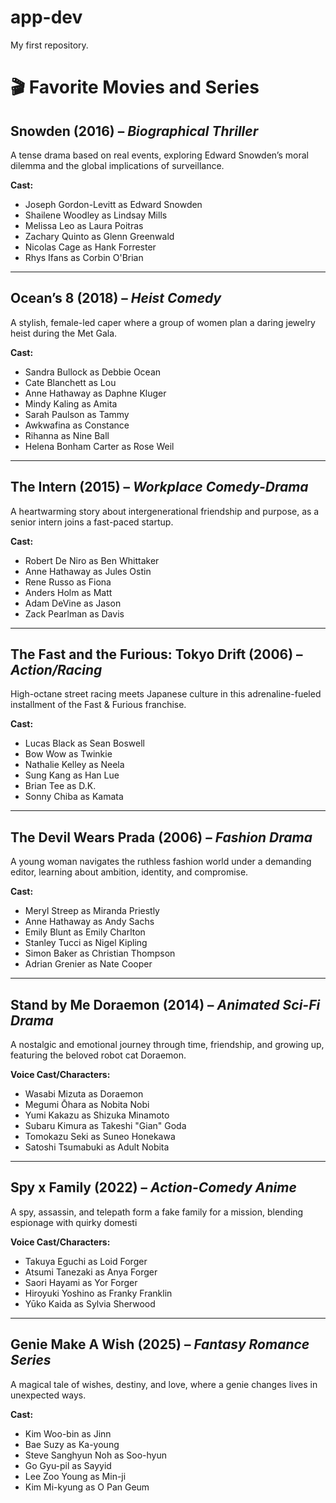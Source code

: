# app-dev
My first repository.

# 🎬 Favorite Movies and Series


## Snowden (2016) – *Biographical Thriller*
A tense drama based on real events, exploring Edward Snowden’s moral dilemma and the global implications of surveillance.

**Cast:**
- Joseph Gordon-Levitt as Edward Snowden
- Shailene Woodley as Lindsay Mills
- Melissa Leo as Laura Poitras
- Zachary Quinto as Glenn Greenwald
- Nicolas Cage as Hank Forrester
- Rhys Ifans as Corbin O'Brian

---

## Ocean’s 8 (2018) – *Heist Comedy*
A stylish, female-led caper where a group of women plan a daring jewelry heist during the Met Gala.

**Cast:**
- Sandra Bullock as Debbie Ocean
- Cate Blanchett as Lou
- Anne Hathaway as Daphne Kluger
- Mindy Kaling as Amita
- Sarah Paulson as Tammy
- Awkwafina as Constance
- Rihanna as Nine Ball
- Helena Bonham Carter as Rose Weil

---

## The Intern (2015) – *Workplace Comedy-Drama*
A heartwarming story about intergenerational friendship and purpose, as a senior intern joins a fast-paced startup.

**Cast:**
- Robert De Niro as Ben Whittaker
- Anne Hathaway as Jules Ostin
- Rene Russo as Fiona
- Anders Holm as Matt
- Adam DeVine as Jason
- Zack Pearlman as Davis

---

## The Fast and the Furious: Tokyo Drift (2006) – *Action/Racing*
High-octane street racing meets Japanese culture in this adrenaline-fueled installment of the Fast & Furious franchise.

**Cast:**
- Lucas Black as Sean Boswell
- Bow Wow as Twinkie
- Nathalie Kelley as Neela
- Sung Kang as Han Lue
- Brian Tee as D.K.
- Sonny Chiba as Kamata

---

## The Devil Wears Prada (2006) – *Fashion Drama*
A young woman navigates the ruthless fashion world under a demanding editor, learning about ambition, identity, and compromise.

**Cast:**
- Meryl Streep as Miranda Priestly
- Anne Hathaway as Andy Sachs
- Emily Blunt as Emily Charlton
- Stanley Tucci as Nigel Kipling
- Simon Baker as Christian Thompson
- Adrian Grenier as Nate Cooper

---

## Stand by Me Doraemon (2014) – *Animated Sci-Fi Drama*
A nostalgic and emotional journey through time, friendship, and growing up, featuring the beloved robot cat Doraemon.

**Voice Cast/Characters:**
- Wasabi Mizuta as Doraemon
- Megumi Ōhara as Nobita Nobi
- Yumi Kakazu as Shizuka Minamoto
- Subaru Kimura as Takeshi "Gian" Goda
- Tomokazu Seki as Suneo Honekawa
- Satoshi Tsumabuki as Adult Nobita

---

## Spy x Family (2022) – *Action-Comedy Anime*
A spy, assassin, and telepath form a fake family for a mission, blending espionage with quirky domesti

**Voice Cast/Characters:**

- Takuya Eguchi as Loid Forger
- Atsumi Tanezaki as Anya Forger
- Saori Hayami as Yor Forger
- Hiroyuki Yoshino as Franky Franklin
- Yūko Kaida as Sylvia Sherwood

---

## Genie Make A Wish (2025) – *Fantasy Romance Series*
A magical tale of wishes, destiny, and love, where a genie changes lives in unexpected ways.

**Cast:**
- Kim Woo-bin as Jinn
- Bae Suzy as Ka-young
- Steve Sanghyun Noh as Soo-hyun
- Go Gyu-pil as Sayyid
- Lee Zoo Young as Min-ji
- Kim Mi-kyung as O Pan Geum

